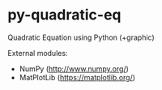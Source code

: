 # py-quadratic-eq
Quadratic Equation using Python (+graphic)

External modules:
  - NumPy (http://www.numpy.org/)
  - MatPlotLib (https://matplotlib.org/)

